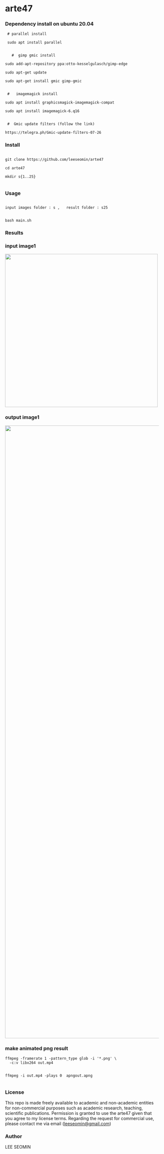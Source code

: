 # arte47




### Dependency install on ubuntu 20.04 


```
 # parallel install
 
 sudo apt install parallel
 
 
   #  gimp gmic install

sudo add-apt-repository ppa:otto-kesselgulasch/gimp-edge

sudo apt-get update

sudo apt-get install gmic gimp-gmic


 #   imagemagick install

sudo apt install graphicsmagick-imagemagick-compat

sudo apt install imagemagick-6.q16


 #  Gmic update filters (follow the link)
 
https://telegra.ph/Gmic-update-filters-07-26

```



### Install

```

git clone https://github.com/leeseomin/arte47

cd arte47

mkdir s{1..25}


```

### Usage
```

input images folder : s ,   result folder : s25


bash main.sh   

```




###  Results




### input image1
 <img src="https://github.com/leeseomin/arte27/blob/main/s/IMG_2966.png" width="500">
 
### output image1
 <img src="https://github.com/leeseomin/arte27/blob/main/out/2966a.png" width="2000">

 
 
 
### make animated png result
```
ffmpeg -framerate 1 -pattern_type glob -i '*.png' \
  -c:v libx264 out.mp4
  
  
ffmpeg -i out.mp4 -plays 0  apngout.apng
  
```  
  
  

### License

This repo is made freely available to academic and non-academic entities for non-commercial purposes such as academic research, teaching, scientific publications. Permission is granted to use the arte47 given that you agree to my license terms. Regarding the request for commercial use, please contact me via email (leeseomin@gmail.com)



###  Author

LEE SEOMIN
